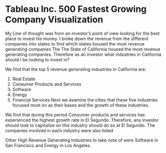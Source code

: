 # Tableau  Inc. 500 Fastest Growing Company Visualization
 
My Line of thought was from an investor’s point of view looking for the best place to invest his money.
 I broke down the revenue from the different companies into states to find which states housed the most revenue generating companies
The 
The State of California housed the most revenue generating companies. 
Therefore as an investor what industries in California should I be looking to invest in?
 
We find that the top 5 revenue generating industries in California are:
1.	Real Estate
2.	Consumer Products and Services
3.	Software
4.	Energy
5.	Financial Services
Next we examine the cities that these five industries focused most on as their bases and the growth of these industries.
 
We find that during this period Consumer products and services has experienced the highest growth rate in El Segundo. Therefore, any investor should look to capitalize on this industry should do so at El Segundo.
The companies involved in each industry were also listed
 
Other High Revenue Generating Industries to take note of were Software in San Francisco and Energy in Los Angeles.

